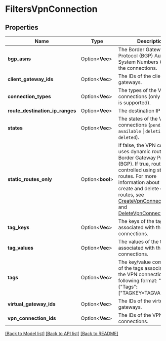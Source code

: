 # FiltersVpnConnection

## Properties

Name | Type | Description | Notes
------------ | ------------- | ------------- | -------------
**bgp_asns** | Option<**Vec<i32>**> | The Border Gateway Protocol (BGP) Autonomous System Numbers (ASNs) of the connections. | [optional]
**client_gateway_ids** | Option<**Vec<String>**> | The IDs of the client gateways. | [optional]
**connection_types** | Option<**Vec<String>**> | The types of the VPN connections (only `ipsec.1` is supported). | [optional]
**route_destination_ip_ranges** | Option<**Vec<String>**> | The destination IP ranges. | [optional]
**states** | Option<**Vec<String>**> | The states of the VPN connections (`pending` \\| `available` \\| `deleting` \\| `deleted`). | [optional]
**static_routes_only** | Option<**bool**> | If false, the VPN connection uses dynamic routing with Border Gateway Protocol (BGP). If true, routing is controlled using static routes. For more information about how to create and delete static routes, see [CreateVpnConnectionRoute](#createvpnconnectionroute) and [DeleteVpnConnectionRoute](#deletevpnconnectionroute). | [optional]
**tag_keys** | Option<**Vec<String>**> | The keys of the tags associated with the VPN connections. | [optional]
**tag_values** | Option<**Vec<String>**> | The values of the tags associated with the VPN connections. | [optional]
**tags** | Option<**Vec<String>**> | The key/value combination of the tags associated with the VPN connections, in the following format: &quot;Filters&quot;:{&quot;Tags&quot;:[&quot;TAGKEY=TAGVALUE&quot;]}. | [optional]
**virtual_gateway_ids** | Option<**Vec<String>**> | The IDs of the virtual gateways. | [optional]
**vpn_connection_ids** | Option<**Vec<String>**> | The IDs of the VPN connections. | [optional]

[[Back to Model list]](../README.md#documentation-for-models) [[Back to API list]](../README.md#documentation-for-api-endpoints) [[Back to README]](../README.md)


